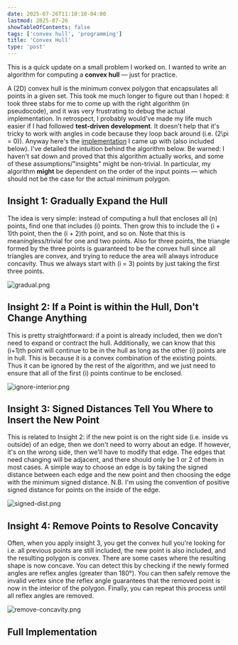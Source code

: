```yaml
---
date: 2025-07-26T11:10:10-04:00
lastmod: 2025-07-26
showTableOfContents: false
tags: ['convex hull', 'programming']
title: 'Convex Hull'
type: 'post'
---
```


This is a quick update on a small problem I worked on. I wanted to write an algorithm for computing a **convex hull** — just for practice.

A (2D) convex hull is the minimum convex polygon that encapsulates all points in a given set. This took me much longer to figure out than I hoped: it took three stabs for me to come up with the right algorithm (in pseudocode), and it was very frustrating to debug the actual implementation. In retrospect, I probably would've made my life much easier if I had followed **test-driven development**. It doesn't help that it's tricky to work with angles in code because they loop back around (i.e. \(2\pi = 0\)). Anyway here's the [implementation](https://gist.github.com/christyjestin/a79c2e62fd48098d705d9b8fca80feac) I came up with (also included below). I've detailed the intuition behind the algorithm below. Be warned: I haven't sat down and proved that this algorithm actually works, and some of these assumptions/"insights" might be non-trivial. In particular, my algorithm **might** be dependent on the order of the input points — which should not be the case for the actual minimum polygon.

## Insight 1: Gradually Expand the Hull

The idea is very simple: instead of computing a hull that encloses all \(n\) points, find one that includes \(i\) points. Then grow this to include the \(i + 1\)th point, then the \(i + 2\)th point, and so on. Note that this is meaningless/trivial for one and two points. Also for three points, the triangle formed by the three points is guaranteed to be the convex hull since all triangles are convex, and trying to reduce the area will always introduce concavity. Thus we always start with \(i = 3\) points by just taking the first three points.

![gradual.png](https://i.postimg.cc/3WQh10cY/gradual.png)

## Insight 2: If a Point is within the Hull, Don't Change Anything

This is pretty straightforward: if a point is already included, then we don't need to expand or contract the hull. Additionally, we can know that this \(i+1\)th point will continue to be in the hull as long as the other \(i\) points are in hull. This is because it is a convex combination of the existing points. Thus it can be ignored by the rest of the algorithm, and we just need to ensure that all of the first \(i\) points continue to be enclosed.

![ignore-interior.png](https://i.postimg.cc/6TK33Pwr/ignore-interior.png)

## Insight 3: Signed Distances Tell You Where to Insert the New Point

This is related to Insight 2: if the new point is on the right side (i.e. inside vs outside) of an edge, then we don't need to worry about an edge. If however, it's on the wrong side, then we'll have to modify that edge. The edges that need changing will be adjacent, and there should only be 1 or 2 of them in most cases. A simple way to choose an edge is by taking the signed distance between each edge and the new point and then choosing the edge with the minimum signed distance. N.B. I'm using the convention of positive signed distance for points on the inside of the edge.

![signed-dist.png](https://i.postimg.cc/vxbps9Jn/signed-dist.png)

## Insight 4: Remove Points to Resolve Concavity

Often, when you apply insight 3, you get the convex hull you're looking for i.e. all previous points are still included, the new point is also included, and the resulting polygon is convex. There are some cases where the resulting shape is now concave. You can detect this by checking if the newly formed angles are reflex angles (greater than 180°). You can then safely remove the invalid vertex since the reflex angle guarantees that the removed point is now in the interior of the polygon. Finally, you can repeat this process until all reflex angles are removed.

![remove-concavity.png](https://i.postimg.cc/FRhDyrZ8/remove-concavity.png)

## Full Implementation

<script src="https://gist.github.com/christyjestin/a79c2e62fd48098d705d9b8fca80feac.js"></script>
